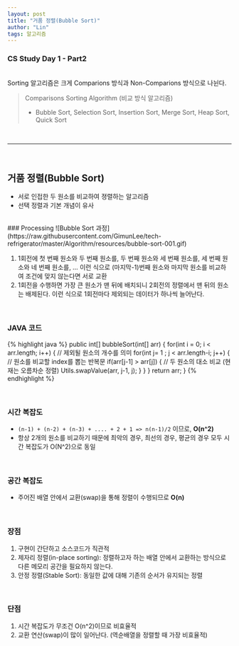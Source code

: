 ```yaml
---
layout: post
title: "거품 정렬(Bubble Sort)"
author: "Lin"
tags: 알고리즘
---
```

### CS Study Day 1 - Part2

<br>
Sorting 알고리즘은 크게 Comparions 방식과 Non-Comparions 방식으로 나뉜다.

> Comparisons Sorting Algorithm (비교 방식 알고리즘) <br>
> - Bubble Sort, Selection Sort, Insertion Sort, Merge Sort, Heap Sort, Quick Sort

<br>
<hr>
<br>

## 거품 정렬(Bubble Sort)
- 서로 인접한 두 원소를 비교하여 졍렬하는 알고리즘 
- 선택 정렬과 기본 개념이 유사

<br>
### Processing
![Bubble Sort 과정](https://raw.githubusercontent.com/GimunLee/tech-refrigerator/master/Algorithm/resources/bubble-sort-001.gif)

1. 1회전에 첫 번째 원소와 두 번째 원소를, 두 번째 원소와 세 번째 원소를, 세 번째 원소와 네 번째 원소를, … 이런 식으로 (마지막-1)번째 원소와 마지막 원소를 비교하여 조건에 맞지 않는다면 서로 교환
2. 1회전을 수행하면 가장 큰 원소가 맨 뒤에 배치되니 2회전의 정렬에서 맨 뒤의 원소는 배제된다. 이런 식으로 1회전마다 제외되는 데이터가 하나씩 늘어난다.

<br>

### JAVA 코드
{% highlight java %}
public int[] bubbleSort(int[] arr) {
  for(int i = 0; i < arr.length; i++) {     // 제외될 원소의 개수를 의미 
    for(int j= 1 ; j < arr.length-i; j++) { // 원소를 비교할 index를 뽑는 반복문 
      if(arr[j-1] > arr[j]) {             // 두 원소의 대소 비교 (현재는 오름차순 정렬)
        Utils.swapValue(arr, j-1, j);
      }
    }
  }
  return arr;
}
{% endhighlight %}

<br>

### 시간 복잡도
- `(n-1) + (n-2) + (n-3) + .... + 2 + 1 => n(n-1)/2` 이므로, **O(n^2)** 
- 항상 2개의 원소를 비교하기 때문에 최악의 경우, 최선의 경우, 평균의 경우 모두 시간 복잡도가 O(N^2)으로 동일

<br>

### 공간 복잡도 
- 주어진 배열 안에서 교환(swap)을 통해 정렬이 수행되므로 **O(n)**

<br>

### 장점
1. 구현이 간단하고 소스코드가 직관적
2. 제자리 정렬(in-place sorting): 정렬하고자 하는 배열 안에서 교환하는 방식으로 다른 메모리 공간을 필요하지 않는다. 
3. 안정 정렬(Stable Sort): 동일한 값에 대해 기존의 순서가 유지되는 정렬

<br>

### 단점
1. 시간 복잡도가 무조건 O(n^2)이므로 비효율적
2. 교환 연산(swap)이 많이 일어난다. (역순배열을 정렬할 때 가장 비효율적) 









